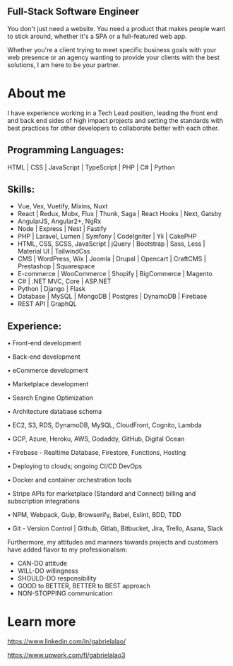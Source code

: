 
## Full-Stack Software Engineer

You don't just need a website. You need a product that makes people want to stick around, whether it's a SPA or a full-featured web app.

Whether you're a client trying to meet specific business goals with your web presence or an agency wanting to provide your clients with the best solutions, I am here to be your partner.

# About me

I have experience working in a Tech Lead position, leading the front end and back end sides of high impact projects and setting the standards with best practices for other developers to collaborate better with each other.

## Programming Languages:

HTML | CSS | JavaScript | TypeScript | PHP | C# | Python

## Skills:
- Vue, Vex, Vuetify, Mixins, Nuxt
- React | Redux, Mobx, Flux | Thunk, Saga | React Hooks | Next, Gatsby
- AngularJS, Angular2+, NgRx
- Node | Express | Nest | Fastify
- PHP | Laravel, Lumen | Symfony | CodeIgniter | Yii | CakePHP
- HTML, CSS, SCSS, JavaScript | jQuery | Bootstrap | Sass, Less | Material UI | TailwindCss
- CMS | WordPress, Wix | Joomla | Drupal | Opencart | CraftCMS | Prestashop | Squarespace
- E-commerce | WooCommerce | Shopify | BigCommerce | Magento
- C# | .NET MVC, Core | ASP.NET
- Python | Django | Flask
- Database | MySQL | MongoDB | Postgres | DynamoDB | Firebase
- REST API | GraphQL

## Experience:

• Front-end development

• Back-end development

• eCommerce development

• Marketplace development

• Search Engine Optimization

• Architecture database schema

• EC2, S3, RDS, DynamoDB, MySQL, CloudFront, Cognito, Lambda

• GCP, Azure, Heroku, AWS, Godaddy, GitHub, Digital Ocean

• Firebase - Realtime Database, Firestore, Functions, Hosting

• Deploying to clouds; ongoing CI/CD DevOps

• Docker and container orchestration tools

• Stripe APIs for marketplace (Standard and Connect) billing and subscription integrations

• NPM, Webpack, Gulp, Browserify, Babel, Eslint, BDD, TDD

• Git - Version Control | Github, Gitlab, Bitbucket, Jira, Trello, Asana, Slack


Furthermore, my attitudes and manners towards projects and customers have added flavor to my professionalism:

- CAN-DO attitude
- WILL-DO willingness
- SHOULD-DO responsibility
- GOOD to BETTER, BETTER to BEST approach
- NON-STOPPING communication


# Learn more

https://www.linkedin.com/in/gabrielalao/

https://www.upwork.com/fl/gabrielalao3
